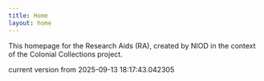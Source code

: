 ```yaml
---
title: Home
layout: home
---
```


This homepage for the Research Aids (RA), created by NIOD in the context of the Colonial Collections project. 


current version from 2025-09-13 18:17:43.042305